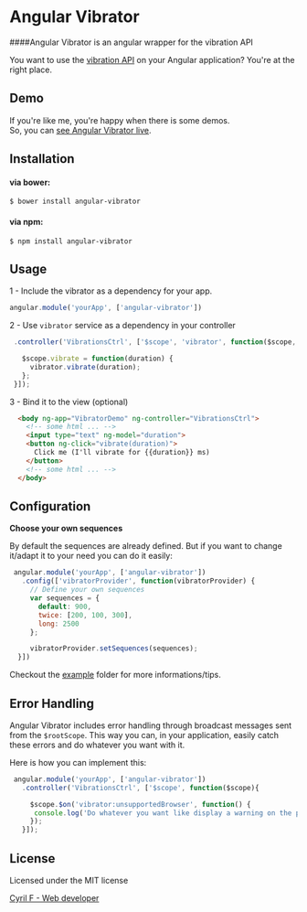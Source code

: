 # Angular Vibrator

####Angular Vibrator is an angular wrapper for the vibration API

You want to use the [vibration API](http://www.w3.org/TR/vibration/) on your Angular application? You're at the right place.

## Demo

If you're like me, you're happy when there is some demos.
<br>
So, you can [see Angular Vibrator live](http://cyrilf.github.io/angular-vibrator/example).

## Installation

#### via bower:
```
$ bower install angular-vibrator
```
#### via npm:
```
$ npm install angular-vibrator
```

## Usage

1 - Include the vibrator as a dependency for your app.

```js
angular.module('yourApp', ['angular-vibrator'])
```

2 - Use `vibrator` service as a dependency in your controller

```js
 .controller('VibrationsCtrl', ['$scope', 'vibrator', function($scope, vibrator){

   $scope.vibrate = function(duration) {
     vibrator.vibrate(duration);
   };
 }]);
```

3 - Bind it to the view (optional)

```html
  <body ng-app="VibratorDemo" ng-controller="VibrationsCtrl">
    <!-- some html ... -->
    <input type="text" ng-model="duration">
    <button ng-click="vibrate(duration)">
      Click me (I'll vibrate for {{duration}} ms)
    </button>
    <!-- some html ... -->
  </body>
```

## Configuration

**Choose your own sequences**

By default the sequences are already defined. But if you want to change it/adapt it to your need you can do it easily:

```js
 angular.module('yourApp', ['angular-vibrator'])
   .config(['vibratorProvider', function(vibratorProvider) {
     // Define your own sequences
     var sequences = {
       default: 900,
       twice: [200, 100, 300],
       long: 2500
     };

     vibratorProvider.setSequences(sequences);
  }])
 ```

Checkout the [example](https://github.com/cyrilf/angular-vibrator/tree/master/example) folder for more informations/tips.

## Error Handling

Angular Vibrator includes error handling through broadcast messages sent from the `$rootScope`. This way you can, in your application, easily catch these errors and do whatever you want with it.

Here is how you can implement this:

```js
 angular.module('yourApp', ['angular-vibrator'])
   .controller('VibrationsCtrl', ['$scope', function($scope){

     $scope.$on('vibrator:unsupportedBrowser', function() {
      console.log('Do whatever you want like display a warning on the page');
     });
   }]);
```

## License

  Licensed under the MIT license

[Cyril F - Web developer](http://cyrilf.com)